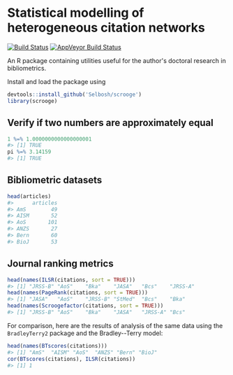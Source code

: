 
<!-- README.md is generated from README.Rmd. Please edit that file -->
Statistical modelling of heterogeneous citation networks
========================================================

[![Build Status](https://travis-ci.org/Selbosh/scrooge.svg?branch=master)](https://travis-ci.org/Selbosh/scrooge) [![AppVeyor Build Status](https://ci.appveyor.com/api/projects/status/github/Selbosh/scrooge?branch=master&svg=true)](https://ci.appveyor.com/project/Selbosh/scrooge)

An R package containing utilities useful for the author's doctoral research in bibliometrics.

Install and load the package using

``` r
devtools::install_github('Selbosh/scrooge')
library(scrooge)
```

Verify if two numbers are approximately equal
---------------------------------------------

``` r
1 %=% 1.0000000000000000001
#> [1] TRUE
pi %=% 3.14159
#> [1] TRUE
```

Bibliometric datasets
---------------------

``` r
head(articles)
#>      articles
#> AmS        49
#> AISM       52
#> AoS       101
#> ANZS       27
#> Bern       60
#> BioJ       53
```

Journal ranking metrics
-----------------------

``` r
head(names(ILSR(citations, sort = TRUE)))
#> [1] "JRSS-B" "AoS"    "Bka"    "JASA"   "Bcs"    "JRSS-A"
head(names(PageRank(citations, sort = TRUE)))
#> [1] "JASA"   "AoS"    "JRSS-B" "StMed"  "Bcs"    "Bka"
head(names(Scroogefactor(citations, sort = TRUE)))
#> [1] "JRSS-B" "AoS"    "Bka"    "JASA"   "JRSS-A" "Bcs"
```

For comparison, here are the results of analysis of the same data using the `BradleyTerry2` package and the Bradley--Terry model:

``` r
head(names(BTscores(citations)))
#> [1] "AmS"  "AISM" "AoS"  "ANZS" "Bern" "BioJ"
cor(BTscores(citations), ILSR(citations))
#> [1] 1
```
